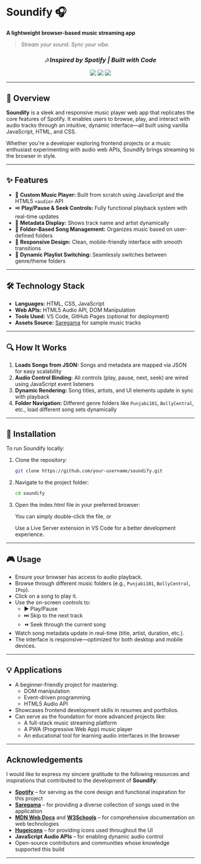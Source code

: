 # Soundify 🎧  
**A lightweight browser-based music streaming app**  
> *Stream your sound. Sync your vibe.*

<!-- <p align="center">
  <img src="https://your-image-link.com" alt="Soundify Banner" width="100%">
</p> -->

<h3 align="center"><i>🎶 Inspired by Spotify | Built with Code</i></h3>

<p align="center">
  <img src="https://img.shields.io/badge/HTML5-E34F26?style=for-the-badge&logo=html5&logoColor=white" />
  <img src="https://img.shields.io/badge/CSS3-1572B6?style=for-the-badge&logo=css3&logoColor=white" />
  <img src="https://img.shields.io/badge/JavaScript-F7DF1E?style=for-the-badge&logo=javascript&logoColor=black" />
</p>

---

## 🧠 Overview  
**Soundify** is a sleek and responsive music player web app that replicates the core features of Spotify. It enables users to browse, play, and interact with audio tracks through an intuitive, dynamic interface—all built using vanilla JavaScript, HTML, and CSS.

Whether you're a developer exploring frontend projects or a music enthusiast experimenting with audio web APIs, Soundify brings streaming to the browser in style.

---

## ✨ Features  
- 🎵 **Custom Music Player:** Built from scratch using JavaScript and the HTML5 `<audio>` API  
- ⏯️ **Play/Pause & Seek Controls:** Fully functional playback system with real-time updates  
- 🧠 **Metadata Display:** Shows track name and artist dynamically  
- 📁 **Folder-Based Song Management:** Organizes music based on user-defined folders  
- 🌙 **Responsive Design:** Clean, mobile-friendly interface with smooth transitions  
- 🔄 **Dynamic Playlist Switching:** Seamlessly switches between genre/theme folders

---

## 🛠️ Technology Stack  
- **Languages:** HTML, CSS, JavaScript  
- **Web APIs:** HTML5 Audio API, DOM Manipulation  
- **Tools Used:** VS Code, GitHub Pages (optional for deployment)  
- **Assets Source:** [Saregama](https://www.saregama.com/) for sample music tracks  

---

## 🔍 How It Works  
1. **Loads Songs from JSON:** Songs and metadata are mapped via JSON for easy scalability  
2. **Audio Control Binding:** All controls (play, pause, next, seek) are wired using JavaScript event listeners  
3. **Dynamic Rendering:** Song titles, artists, and UI elements update in sync with playback  
4. **Folder Navigation:** Different genre folders like `Punjabi101`, `BollyCentral`, etc., load different song sets dynamically

---

## 🚀 Installation  
To run Soundify locally:

1. Clone the repository:  
   ```bash
   git clone https://github.com/your-username/soundify.git
2. Navigate to the project folder:  
   ```bash
   cd soundify
3. Open the index.html file in your preferred browser:

    You can simply double-click the file, or
   
    Use a Live Server extension in VS Code for a better development experience.

---

## 🎮 Usage  
- Ensure your browser has access to audio playback.
- Browse through different music folders (e.g., `Punjabi101`, `BollyCentral`, `IPop`).
- Click on a song to play it.
- Use the on-screen controls to:
  - ▶️ Play/Pause
  - ⏭️ Skip to the next track
  - ⏪ Seek through the current song
- Watch song metadata update in real-time (title, artist, duration, etc.).
- The interface is responsive—optimized for both desktop and mobile devices.

---

## 💡 Applications  
- A beginner-friendly project for mastering:
  - DOM manipulation  
  - Event-driven programming  
  - HTML5 Audio API  
- Showcases frontend development skills in resumes and portfolios.
- Can serve as the foundation for more advanced projects like:
  - A full-stack music streaming platform  
  - A PWA (Progressive Web App) music player  
  - An educational tool for learning audio interfaces in the browser  

---

## Acknowledgements  

I would like to express my sincere gratitude to the following resources and inspirations that contributed to the development of **Soundify**:

- **[Spotify](https://open.spotify.com/)** – for serving as the core design and functional inspiration for this project  
- **[Saregama](https://www.saregama.com/)** – for providing a diverse collection of songs used in the application  
- **[MDN Web Docs](https://developer.mozilla.org/en-US/)** and **[W3Schools](https://www.w3schools.com/)** – for comprehensive documentation on web technologies  
- **[Hugeicons](https://hugeicons.com/icons)** – for providing icons used throughout the UI  
- **JavaScript Audio APIs** – for enabling dynamic audio control  
- Open-source contributors and communities whose knowledge supported this build

---







